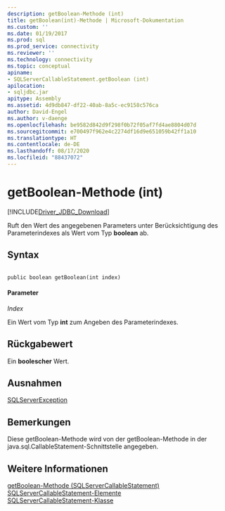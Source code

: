 ```yaml
---
description: getBoolean-Methode (int)
title: getBoolean(int)-Methode | Microsoft-Dokumentation
ms.custom: ''
ms.date: 01/19/2017
ms.prod: sql
ms.prod_service: connectivity
ms.reviewer: ''
ms.technology: connectivity
ms.topic: conceptual
apiname:
- SQLServerCallableStatement.getBoolean (int)
apilocation:
- sqljdbc.jar
apitype: Assembly
ms.assetid: 4d9db847-df22-40ab-8a5c-ec9158c576ca
author: David-Engel
ms.author: v-daenge
ms.openlocfilehash: be9582d842d9f298f0b72f05af7fd4ae8804d07d
ms.sourcegitcommit: e700497f962e4c2274df16d9e651059b42ff1a10
ms.translationtype: HT
ms.contentlocale: de-DE
ms.lasthandoff: 08/17/2020
ms.locfileid: "88437072"
---
```

# <a name="getboolean-method-int"></a>getBoolean-Methode (int)
[!INCLUDE[Driver_JDBC_Download](../../../includes/driver_jdbc_download.md)]

  Ruft den Wert des angegebenen Parameters unter Berücksichtigung des Parameterindexes als Wert vom Typ **boolean** ab.  
  
## <a name="syntax"></a>Syntax  
  
```  
  
public boolean getBoolean(int index)  
```  
  
#### <a name="parameters"></a>Parameter  
 *Index*  
  
 Ein Wert vom Typ **int** zum Angeben des Parameterindexes.  
  
## <a name="return-value"></a>Rückgabewert  
 Ein **boolescher** Wert.  
  
## <a name="exceptions"></a>Ausnahmen  
 [SQLServerException](../../../connect/jdbc/reference/sqlserverexception-class.md)  
  
## <a name="remarks"></a>Bemerkungen  
 Diese getBoolean-Methode wird von der getBoolean-Methode in der java.sql.CallableStatement-Schnittstelle angegeben.  
  
## <a name="see-also"></a>Weitere Informationen  
 [getBoolean-Methode &#40;SQLServerCallableStatement&#41;](../../../connect/jdbc/reference/getboolean-method-sqlservercallablestatement.md)   
 [SQLServerCallableStatement-Elemente](../../../connect/jdbc/reference/sqlservercallablestatement-members.md)   
 [SQLServerCallableStatement-Klasse](../../../connect/jdbc/reference/sqlservercallablestatement-class.md)  
  
  
